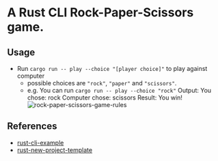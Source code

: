# A Rust CLI Rock-Paper-Scissors game.

## Usage
- Run `cargo run -- play --choice "[player choice]"` to play against computer
    - possible choices are `"rock"`, `"paper"` and `"scissors"`.
    - e.g. You can run `cargo run -- play --choice "rock"`
           Output:
                You chose: rock
                Computer chose: scissors
                Result: You win!
![rock-paper-scissors-game-rules](https://andygrunwald.com/images/posts/playing-rock-paper-scissors-with-500-people/rock-paper-scissors-game-rules.png)
## References

* [rust-cli-example](https://github.com/nogibjj/hello-rust)
* [rust-new-project-template](https://github.com/noahgift/rust-new-project-template)
